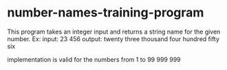 # number-names-training-program

This program takes an integer input and returns a string name for the given number. 
Ex: input: 23 456
    output: twenty three thousand four hundred fifty six

implementation is valid for the numbers from 1 to 99 999 999
